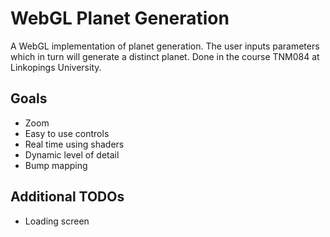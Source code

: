 # WebGL Planet Generation
A WebGL implementation of planet generation. The user inputs parameters which in turn will generate a distinct planet. Done in the course TNM084 at Linkopings University.

## Goals
* Zoom
* Easy to use controls
* Real time using shaders
* Dynamic level of detail
* Bump mapping

## Additional TODOs
* Loading screen
